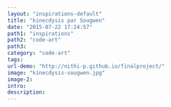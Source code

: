 ```yaml
---
layout: "inspirations-default"
title: "kinecdysis par Sougwen"
date: "2015-07-22 17:24:57"
path1: "inspirations"
path2: "code-art"
path3:
category: "code-art"
tags:
url-demo: "http://nithi-p.github.io/finalproject/"
image: "kinecdysis-sougwen.jpg"
image-2:
intro:
description:
---
```


